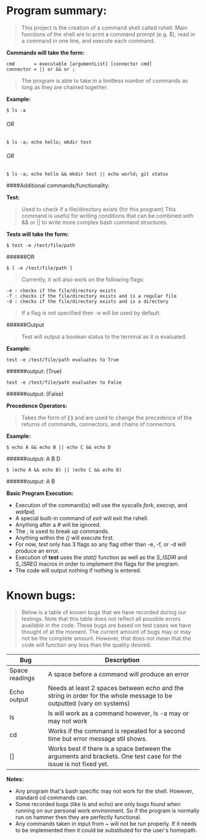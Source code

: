 # Program summary:
	
> This project is the creation of a command shell called rshell.
> Main functions of the shell are to print a command prompt (e.g. $), 
> read in a command in one line, and execute each command. 

**Commands will take the form:**

	cmd       = executable [argumentList] [connector cmd]
	connector = || or && or ;

> The program is able to take in a limitless number of commands as
> long as they are chained together. 

**Example:** 

	$ ls -a
			
###### OR
			
	$ ls -a; echo hello; mkdir test
			
###### OR
			
	$ ls -a; echo hello && mkdir test || echo world; git status

####Additional commands/functionality:

**Test:**

> Used to check if a file/directory exists (for this program)
> This command is useful for writing conditions that can be combined with
> && or || to write more complex bash command structures.

**Tests will take the form:**

	$ test -e /test/file/path

######OR
	
	$ [ -e /test/file/path ]

> Currently, it will also work on the following flags:

	-e : checks if the file/directory exists
	-f : checks if the file/directory exists and is a regular file
	-d : checks if the file/directory exists and is a directory

> If a flag is not specified then -e will be used by default. 

######Output
	
> Test will output a boolean status to the terminal as it is evaluated.

**Example:**

	test -e /test/file/path evaluates to True

######output: (True)

	test -e /test/file/path evaluates to False

######output: (False)

**Precedence Operators:**

> Takes the form of **( )** and are used to change the precedence of the returns of commands, connectors, and chains of connectors. 

**Example:**

	$ echo A && echo B || echo C && echo D

######output: A B D

	$ (echo A && echo B) || (echo C && echo D)

######output: A B

**Basic Program Execution:**

- Execution of the command(s) will use the syscalls *fork*, *execvp*, and *waitpid*.
- A special built-in command of *exit* will exit the rshell. 
- Anything after a *#* will be ignored.
- The *;* is used to break up commands.
- Anything within the *()* will execute first.
- For now, *test* only has 3 flags so any flag other than -e, -f, or -d will produce an error.  
- Execution of **test** uses the *stat()* function as well as the *S_ISDIR* and *S_ISREG* macros in order to implement the flags for the program.
- The code will output nothing if nothing is entered. 

# Known bugs:

> Below is a table of known bugs that we have recorded during our testings. 
> Note that this table does not reflect all possible errors available in the 
> code. These bugs are based on test cases we have thought of at the moment. 
> The current amount of bugs may or may not be the complete amount. However, 
> that does not mean that the code will function any less than the quality 
> desired. 

Bug | Description
--------------- | ---------------
Space readings | A space before a command will produce an error
Echo output | Needs at least 2 spaces between echo and the string in order for the whole message to be outputted (vary on systems)
ls | ls will work as a command however, ls -a may or may not work
cd | Works if the command is repeated for a second time but error message stil shows.
[] | Works best if there is a space between the arguments and brackets. One test case for the issue is not fixed yet.

**Notes:** 

- Any program that's bash specific may not work for the shell. However, standard cd commands can.
- Some recorded bugs (like ls and echo) are only bugs found when running on our personal work environment. So if the program is normally run on hammer then they are perfectly functional.
- Any commands taken in input from ~ will not be run properly. If it needs to be implemented then it could be substituted for the user's homepath. 
